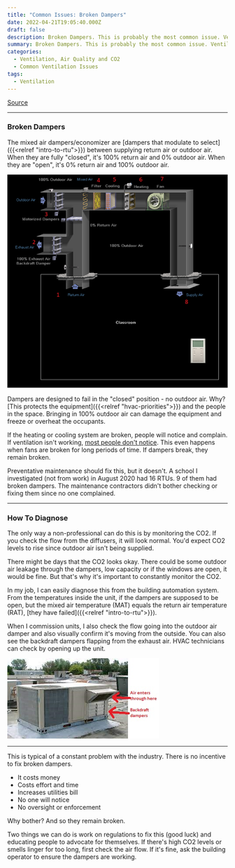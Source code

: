 ```yaml
---
title: "Common Issues: Broken Dampers"
date: 2022-04-21T19:05:40.000Z
draft: false
description: Broken Dampers. This is probably the most common issue. Ventilation gets cut off, no one notices and it remains unfixed for many years.
summary: Broken Dampers. This is probably the most common issue. Ventilation gets cut off, no one notices and it remains unfixed for many years.
categories:
  - Ventilation, Air Quality and CO2
  - Common Ventilation Issues
tags:
  - Ventilation
---
```

[Source](https://twitter.com/joeyfox85/status/1517218027644854274)

---

### Broken Dampers

The mixed air dampers/economizer are [dampers that modulate to select]({{<relref "intro-to-rtu">}}) between supplying return air or outdoor air. When they are fully "closed", it's 100% return air and 0% outdoor air. When they are "open", it's 0% return air and 100% outdoor air.

![Diagram of an RTU. Motorized dampers are closed, preventing recirculation of indoor air. 100% of the supplied air is outdoor air](/rtu-diagram-100-outdoor.png)

Dampers are designed to fail in the "closed" position - no outdoor air. Why? [This protects the equipment]({{<relref "hvac-priorities">}}) and the people in the space. Bringing in 100% outdoor air can damage the equipment and freeze or overheat the occupants.

If the heating or cooling system are broken, people will notice and complain. If ventilation isn't working, [most people don't notice](https://twitter.com/DavidElfstrom/status/1513903768185753611). This even happens when fans are broken for long periods of time. If dampers break, they remain broken.

Preventative maintenance should fix this, but it doesn't. A school I investigated (not from work) in August 2020 had 16 RTUs. 9 of them had broken dampers. The maintenance contractors didn't bother checking or fixing them since no one complained.

---

### How To Diagnose

The only way a non-professional can do this is by monitoring the CO2. If you check the flow from the diffusers, it will look normal. You'd expect CO2 levels to rise since outdoor air isn't being supplied.

There might be days that the CO2 looks okay. There could be some outdoor air leakage through the dampers, low capacity or if the windows are open, it would be fine. But that's why it's important to constantly monitor the CO2.

In my job, I can easily diagnose this from the building automation system. From the temperatures inside the unit, if the dampers are supposed to be open, but the mixed air temperature (MAT) equals the return air temperature (RAT), [they have failed]({{<relref "intro-to-rtu">}}).

When I commission units, I also check the flow going into the outdoor air damper and also visually confirm it's moving from the outside. You can also see the backdraft dampers flapping from the exhaust air. HVAC technicians can check by opening up the unit. 

![Picture of a rooftop unit with arrows showing where air enters and leaves](/rtu-annotated.jpg)

---

This is typical of a constant problem with the industry. There is no incentive to fix broken dampers.
- It costs money
- Costs effort and time
- Increases utilities bill
- No one will notice
- No oversight or enforcement

Why bother? And so they remain broken.

Two things we can do is work on regulations to fix this (good luck) and educating people to advocate for themselves. If there's high CO2 levels or smells linger for too long, first check the air flow. If it's fine, ask the building operator to ensure the dampers are working.